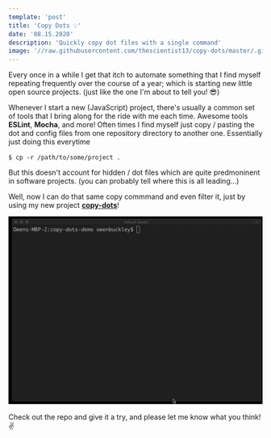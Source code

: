 ```yaml
---
template: 'post'
title: 'Copy Dots 💡'
date: '08.15.2020'
description: 'Quickly copy dot files with a single command'
image: '//raw.githubusercontent.com/thescientist13/copy-dots/master/.github/assets/dots.jpg'
---
```


Every once in a while I get that itch to automate something that I find myself repeating frequently over the course of a year; which is starting new little open source projects.  (just like the one I'm about to tell you! 😎)

Whenever I start a new (JavaScript) project, there's usually a common set of tools that I bring along for the ride with me each time.  Awesome tools **ESLint**, **Mocha**, and more!  Often times I find myself just copy / pasting the dot and config files from one repository directory to another one.  Essentially just doing this everytime

```
$ cp -r /path/to/some/project .
```

But this doesn't account for hidden / dot files which are quite predmoninent in software projects. (you can probably tell where this is all leading...) 

Well, now I can do that same copy commmand and even filter it, just by using my new project <a href="https://github.com/thescientist13/copy-dots" target="_blank" rel="noopener" onclick="getOutboundLink('https://github.com/thescientist13/copy-dots');"><b>copy-dots</b></a>!

<img alt="Demo gif of copy-dots" src="//raw.githubusercontent.com/thescientist13/copy-dots/master/.github/assets/copy-dots-demo.gif">

Check out the repo and give it a try, and please let me know what you think! ✌️